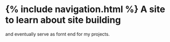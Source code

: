 {% include navigation.html %}
A site to learn about site building
==================================

and eventually serve as fornt end for my projects.
